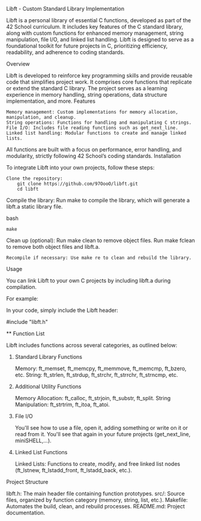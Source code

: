 Libft - Custom Standard Library Implementation

Libft is a personal library of essential C functions, developed as part of the 42 School curriculum. It includes key features of the C standard library, along with custom functions for enhanced memory management, string manipulation, file I/O, and linked list handling. Libft is designed to serve as a foundational toolkit for future projects in C, prioritizing efficiency, readability, and adherence to coding standards.

Overview

Libft is developed to reinforce key programming skills and provide reusable code that simplifies project work. It comprises core functions that replicate or extend the standard C library. The project serves as a learning experience in memory handling, string operations, data structure implementation, and more.
Features

    Memory management: Custom implementations for memory allocation, manipulation, and cleanup.
    String operations: Functions for handling and manipulating C strings.
    File I/O: Includes file reading functions such as get_next_line.
    Linked list handling: Modular functions to create and manage linked lists.

All functions are built with a focus on performance, error handling, and modularity, strictly following 42 School’s coding standards.
Installation

To integrate Libft into your own projects, follow these steps:

    Clone the repository:
        git clone https://github.com/97OooO/libft.git
        cd libft

Compile the library: Run make to compile the library, which will generate a libft.a static library file.

bash

    make

Clean up (optional):
        Run make clean to remove object files.
        Run make fclean to remove both object files and libft.a.

    Recompile if necessary: Use make re to clean and rebuild the library.

Usage

  You can link Libft to your own C projects by including libft.a during compilation.

For example:

  In your code, simply include the Libft header:

#include "libft.h"

** Function List

Libft includes functions across several categories, as outlined below:
1. Standard Library Functions

    Memory: ft_memset, ft_memcpy, ft_memmove, ft_memcmp, ft_bzero, etc.
    String: ft_strlen, ft_strdup, ft_strchr, ft_strrchr, ft_strncmp, etc.

2. Additional Utility Functions

    Memory Allocation: ft_calloc, ft_strjoin, ft_substr, ft_split.
    String Manipulation: ft_strtrim, ft_itoa, ft_atoi.
3. File I/O

    You'll see how to use a file, open it, adding something or write on it or read from it.
You'll see that again in your future projects (get_next_line, miniSHELL,...).

5. Linked List Functions

    Linked Lists: Functions to create, modify, and free linked list nodes (ft_lstnew, ft_lstadd_front, ft_lstadd_back, etc.).

Project Structure

  libft.h: The main header file containing function prototypes.
  src/: Source files, organized by function category (memory, string, list, etc.).
  Makefile: Automates the build, clean, and rebuild processes.
  README.md: Project documentation.
